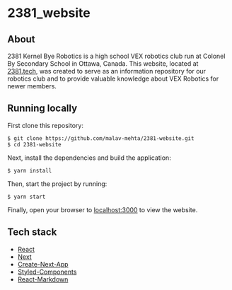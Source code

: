 # 2381_website

## About

2381 Kernel Bye Robotics is a high school VEX robotics club run at Colonel By Secondary School in Ottawa, Canada. This website, located at [2381.tech](2381.tech), was created to serve as an information repository for our robotics club and to provide valuable knowledge about VEX Robotics for newer members.

## Running locally

First clone this repository:

```shell
$ git clone https://github.com/malav-mehta/2381-website.git
$ cd 2381-website
```

Next, install the dependencies and build the application:

```shell
$ yarn install
```

Then, start the project by running:

```shell
$ yarn start
```

Finally, open your browser to [localhost:3000](http://localhost:3000) to view the website.

## Tech stack

- [React](https://reactjs.org/)
- [Next](https://nextjs.org/)
- [Create-Next-App](https://nextjs.org/docs/api-reference/create-next-app)
- [Styled-Components](https://styled-components.com/)
- [React-Markdown](https://github.com/remarkjs/react-markdown)
